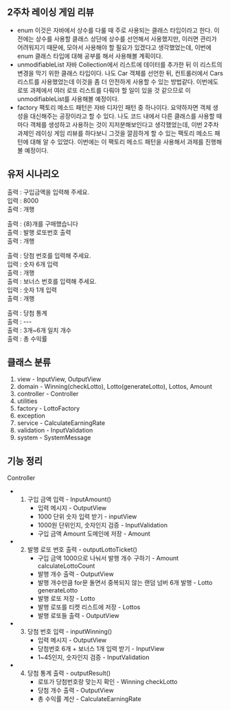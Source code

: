 ## 2주차 레이싱 게임 리뷰
- enum
  이것은 자바에서 상수를 다룰 때 주로 사용되는 클래스 타입이라고 한다. 이전에는 상수를 사용할 클래스 상단에
  상수를 선언해서 사용했지만, 이러면 관리가 어려워지기 때문에, 모아서 사용해야 할 필요가 있겠다고 생각했었는데,
  이번에 enum 클래스 타입에 대해 공부를 해서 사용해볼 계획이다. 
- unmodifiableList
  자바 Collection에서 리스트에 데이터를 추가한 뒤 이 리스트의 변경을 막기 위한 클래스 타입이다.
  나도 Car 객체를 선언한 뒤, 컨트롤러에서 Cars 리스트를 사용했었는데 이것을 좀 더 안전하게 사용할 수 있는 방법같다.
  이번에도 로또 과제에서 여러 로또 리스트를 다뤄야 할 일이 있을 것 같으므로 이 unmodifiableList를 사용해볼 예정이다.
- factory
  팩토리 메소드 패턴은 자바 디자인 패턴 중 하나이다. 요약하자면 객체 생성을 대신해주는 공장이라고 할 수 있다.
  나도 코드 내에서 다른 클래스를 사용할 때마다 객체를 생성하고 사용하는 것이 지저분해보인다고 생각했었는데,
  이번 2주차 과제인 레이싱 게임 리뷰를 하다보니 그것을 깔끔하게 할 수 있는 팩토리 메소드 패턴에 대해 알 수 있었다.
  이번에는 이 팩토리 메소드 패턴을 사용해서 과제를 진행해 볼 예정이다.

## 유저 시나리오
출력 : 구입금액을 입력해 주세요.  
입력 : 8000   
출력 : 개행  

출력 : {8}개를 구매했습니다  
출력 : 발행 로또번호 출력  
출력 : 개행  

출력 : 당첨 번호를 입력해 주세요.  
입력 : 숫자 6개 입력  
출력 : 개행  
출력 : 보너스 번호를 입력해 주세요.  
입력 : 숫자 1개 입력  
출력 : 개행  
 
출력 : 당첨 통계  
출력 : ---  
출력 : 3개~6개 일치 개수  
출력 : 총 수익률  

## 클래스 분류
1. view - InputView, OutputView  
2. domain - Winning(checkLotto), Lotto(generateLotto), Lottos, Amount  
3. controller - Controller 
4. utilities  
5. factory - LottoFactory 
6. exception 
7. service -  CalculateEarningRate  
8. validation - InputValidation
9. system - SystemMessage

## 기능 정리
Controller
- 1. 구입 금액 입력 - InputAmount()  
       - 입력 메시지 - OutputView  
       - 1000 단위 숫자 입력 받기 - inputView  
       - 1000원 단위인지, 숫자인지 검증 - InputValidation
       - 구입 금액 Amount 도메인에 저장 - Amount
          
- 2. 발행 로또 번호 출력 - outputLottoTicket()
       - 구입 금액 1000으로 나눠서 발행 개수 구하기 - Amount calculateLottoCount
       - 발행 개수 출력 - OutputView
       - 발행 개수만큼 for문 돌면서 중복되지 않는 랜덤 넘버 6개 발행 - Lotto generateLotto
       - 발행 로또 저장 - Lotto
       - 발행 로또를 티켓 리스트에 저장 - Lottos
       - 발행 로또들 출력 - OutputView
    
- 3. 당첨 번호 입력 - inputWinning()
       - 입력 메시지 - OutputView
       - 당첨번호 6개 + 보너스 1개 입력 받기 - InputView
       - 1~45인지, 숫자인지 검증 - InputValidation
        
- 4. 당첨 통계 출력 - outputResult()
       - 로또가 당첨번호랑 맞는지 확인 - Winning checkLotto
       - 당첨 개수 출력 - OutputView
       - 총 수익률 계산 - CalculateEarningRate
